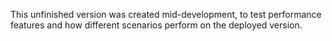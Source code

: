 This unfinished version was created mid-development, to test performance features and how different scenarios perform on the deployed version.